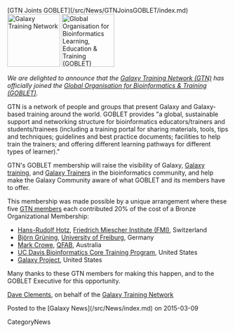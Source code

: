 <div class='newsItemHeader'>[GTN Joints GOBLET](/src/News/GTNJoinsGOBLET/index.md)</div>

<div class='right'>
<a href='/src/Teach/index.md'><img src="/src/Images/Logos/GTNLogo600.png" alt="Galaxy Training Network" height="120" /></a>
<a href='http://mygoblet.org'><img src="/src/Images/Logos/GobletLogo.png" alt="Global Organisation for Bioinformatics Learning, Education & Training (GOBLET)" height="120" /></a>
</div>

*We are delighted to announce that the [Galaxy Training Network (GTN)](/src/Teach/GTN/index.md) has officially joined the [Global Organisation for Bioinformatics & Training (GOBLET)](http://mygoblet.org).*

GTN is a network of people and groups that present  Galaxy and Galaxy-based training around the world.  GOBLET provides "a global, sustainable support and networking structure for bioinformatics educators/trainers and students/trainees (including a training portal for sharing materials, tools, tips and techniques; guidelines and best practice documents; facilities to help train the trainers; and offering different learning pathways for different types of learner)."

GTN's GOBLET membership will raise the visibility of Galaxy, [Galaxy training](/src/Teach/Resources/index.md), and [Galaxy Trainers](/src/Teach/Trainers/index.md) in the bioinformatics community, and help make the Galaxy Community aware of what GOBLET and its members have to offer.

This membership was made possible by a unique arrangement where these five [GTN members](/src/Teach/Trainers/index.md) each contributed 20% of the cost of a Bronze Organizational Membership:

* [Hans-Rudolf Hotz](/src/HansrudolfHotz/index.md), [Friedrich Miescher Institute (FMI)](http://www.fmi.ch/), Switzerland
* [Björn Grüning](/src/BjoernGruening/index.md), [University of Freiburg](http://www.uni-freiburg.de/), Germany
* [Mark Crowe](http://www.qfab.org/mark-crowe/), [QFAB](http://www.qfab.org/), Australia
* [UC Davis Bioinformatics Core Training Program](http://training.bioinformatics.ucdavis.edu/), United States
* [Galaxy Project](http://galaxyproject.org/), United States

Many thanks to these GTN members for making this happen, and to the GOBLET Executive for this opportunity.

[Dave Clements](/src/DaveClements/index.md), on behalf of the [Galaxy Training Network](/src/Teach/Trainers/index.md)

<div class='newsItemFooter'>Posted to the [Galaxy News](/src/News/index.md) on 2015-03-09</div>

CategoryNews
